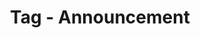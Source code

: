 ---
layout: tags
tag-name: announcement
title: Tag - Announcement
permalink: "/tag/announcement.html"
---